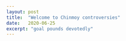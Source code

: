 ```yaml
---
layout: post
title:  "Welcome to Chinmoy controversies"
date:   2020-06-25
excerpt: "goal pounds devotedly"
---
```

